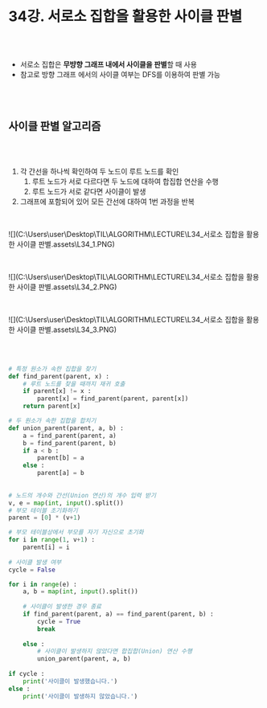 # 34강.  서로소 집합을 활용한 사이클 판별

<br>

<br>

- 서로소 집합은 **무뱡향 그래프 내에서 사이클을 판별**할 때 사용
- 참고로 방향 그래프 에서의 사이클 여부는 DFS를 이용하여 판별 가능

<br>

<br>

## 사이클 판별 알고리즘

<br>

<br>

1. 각 간선을 하나씩 확인하여 두 노드이 루트 노드를 확인
   1. 루트 노드가 서로 다르다면 두 노드에 대하여 합집합 연산을 수행
   2. 루트 노드가 서로 같다면 사이클이 발생
2.  그래프에 포함되어 있어 모든 간선에 대하여 1번 과정을 반복

<br>

![](C:\Users\user\Desktop\TIL\ALGORITHM\LECTURE\L34_서로소 집합을 활용한 사이클 판별.assets\L34_1.PNG)

<br>

![](C:\Users\user\Desktop\TIL\ALGORITHM\LECTURE\L34_서로소 집합을 활용한 사이클 판별.assets\L34_2.PNG)

<br>

![](C:\Users\user\Desktop\TIL\ALGORITHM\LECTURE\L34_서로소 집합을 활용한 사이클 판별.assets\L34_3.PNG)

<br>

<br>

```python
# 특정 원소가 속한 집합을 찾기
def find_parent(parent, x) :
    # 루트 노드를 찾을 때까지 재귀 호출
    if parent[x] != x :
        parent[x] = find_parent(parent, parent[x])
    return parent[x]

# 두 원소가 속한 집합을 합치기
def union_parent(parent, a, b) :
    a = find_parent(parent, a)
    b = find_parent(parent, b)
    if a < b :
        parent[b] = a
    else :
        parent[a] = b
        
 
# 노드의 개수와 간선(Union 연산)의 개수 입력 받기
v, e = map(int, input().split())
# 부모 테이블 초기화하기
parent = [0] * (v+1)

# 부모 테이블상에서 부모를 자기 자신으로 초기화
for i in range(1, v+1) :
    parent[i] = i
    
# 사이클 발생 여부
cycle = False

for i in range(e) :
    a, b = map(int, input().split())
    
    # 사이클이 발생한 경우 종료
    if find_parent(parent, a) == find_parent(parent, b) :
        cycle = True
        break
    
    else :
        # 사이클이 발생하지 않았다면 합집합(Union) 연산 수행
        union_parent(parent, a, b)
  
if cycle :
    print('사이클이 발생했습니다.')
else :
    print('사이클이 발생하지 않았습니다.')
```

<br>